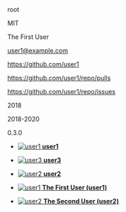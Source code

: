 root

MIT

The First User

user1@example.com

https://github.com/user1

https://github.com/user1/repo/pulls

https://github.com/user1/repo/issues

2018

2018-2020

0.3.0

- [![user1](http://example.com/user1.png&s=20) **user1**](https://github.com/user1)
- [![user3](http://example.com/user3.png&s=20) **user3**](https://github.com/user3)
- [![user2](http://example.com/user2.png&s=20) **user2**](https://github.com/user2)

- [![user1](http://example.com/user1.png&s=20) **The First User (user1)**](https://github.com/user1)
- [![user2](http://example.com/user2.png&s=20) **The Second User (user2)**](https://github.com/user2)